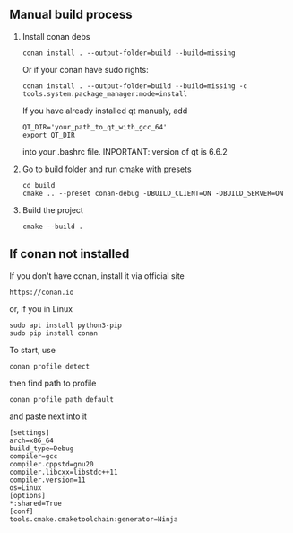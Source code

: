 ## Manual build process
1. Install conan debs

   ```
   conan install . --output-folder=build --build=missing
   ```

   Or if your conan have sudo rights:
   ```
   conan install . --output-folder=build --build=missing -c tools.system.package_manager:mode=install
   ```
   If you have already installed qt manualy, add
   ```
   QT_DIR='your_path_to_qt_with_gcc_64'
   export QT_DIR
   ```
   into your .bashrc file. INPORTANT: version of qt is 6.6.2

3. Go to build folder and run cmake with presets

   ```
   cd build
   cmake .. --preset conan-debug -DBUILD_CLIENT=ON -DBUILD_SERVER=ON
   ```

4. Build the project

   ```
   cmake --build .
   ```
## If conan not installed
If you don't have conan, install it via official site
   ```
   https://conan.io
   ```
   or, if you in Linux
   ```
   sudo apt install python3-pip
   sudo pip install conan
   ```
To start, use
```
conan profile detect
```
then find path to profile
```
conan profile path default
```
and paste next into it
```
[settings]
arch=x86_64
build_type=Debug
compiler=gcc
compiler.cppstd=gnu20
compiler.libcxx=libstdc++11
compiler.version=11
os=Linux
[options]
*:shared=True
[conf]
tools.cmake.cmaketoolchain:generator=Ninja
```